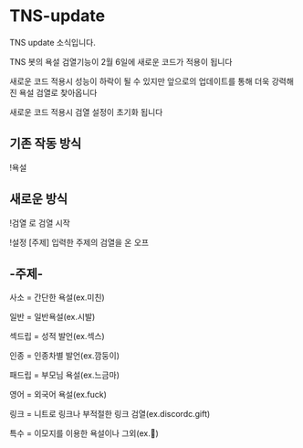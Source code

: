 # TNS-update
TNS update 소식입니다.

TNS 봇의 욕설 검열기능이 2월 6일에 새로운 코드가 적용이 됩니다

새로운 코드 적용시 성능이 하락이 될 수 있지만 앞으로의 업데이트를 통해 더욱 강력해진 욕설 검열로 찾아옵니다

새로운 코드 적용시 검열 설정이 초기화 됩니다


기존 작동 방식
--
!욕설


새로운 방식
--
!검열 로 검열 시작

!설정 [주제] 입력한 주제의 검열을 온 오프


-주제-
--
사소 = 간단한 욕설(ex.미친) 

일반 = 일반욕설(ex.시발)

섹드립 = 성적 발언(ex.섹스)

인종 = 인종차별 발언(ex.깜둥이)

패드립 = 부모님 욕설(ex.느금마)

영어 = 외국어 욕설(ex.fuck)

링크 = 니트로 링크나 부적절한 링크 검열(ex.discordc.gift)

특수 = 이모지를 이용한 욕설이나 그외(ex.🖕)
